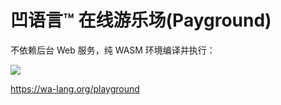 # 凹语言™ 在线游乐场(Payground)

不依赖后台 Web 服务，纯 WASM 环境编译并执行：

[![](https://wa-lang.org/smalltalk/images/st0011-01.png)](https://wa-lang.org/playground/)

https://wa-lang.org/playground
